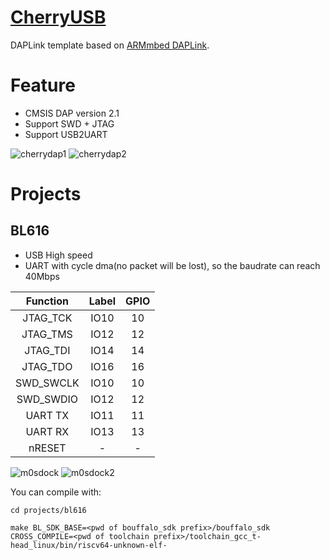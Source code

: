 # [CherryUSB](https://github.com/OS-Q/CherryUSB)

DAPLink template based on [ARMmbed DAPLink](https://github.com/ARMmbed/DAPLink).

# Feature

- CMSIS DAP version 2.1
- Support SWD + JTAG
- Support USB2UART

![cherrydap1](./assets/cherrydap1.png)
![cherrydap2](./assets/cherrydap2.png)

# Projects

## BL616

- USB High speed
- UART with cycle dma(no packet will be lost), so the baudrate can reach 40Mbps

| Function | Label | GPIO |
|:--------:|:-----:|:----:|
| JTAG_TCK | IO10 | 10 |
| JTAG_TMS | IO12 | 12 |
| JTAG_TDI | IO14  | 14 |
| JTAG_TDO | IO16  | 16 |
| SWD_SWCLK | IO10 | 10 |
| SWD_SWDIO | IO12 | 12 |
| UART TX | IO11 | 11 |
| UART RX | IO13 | 13 |
| nRESET | - | - |

![m0sdock](./assets/m0sdock.png)
![m0sdock2](./assets/m0sdock2.png)

You can compile with:

```
cd projects/bl616

make BL_SDK_BASE=<pwd of bouffalo_sdk prefix>/bouffalo_sdk CROSS_COMPILE=<pwd of toolchain prefix>/toolchain_gcc_t-head_linux/bin/riscv64-unknown-elf-
```

